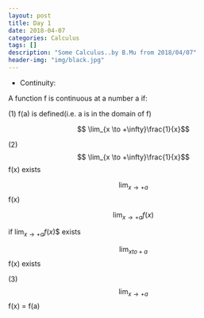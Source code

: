 ```yaml
---
layout: post
title: Day 1
date: 2018-04-07
categories: Calculus
tags: []
description: "Some Calculus..by B.Mu from 2018/04/07"
header-img: "img/black.jpg"
---
```


- Continuity:

A function f is continuous at a number a if:

(1) f(a) is defined(i.e. a is in the domain of f)

$$ \lim_{x \to +\infty}\frac{1}{x}$$

(2) $$ \lim_{x \to +\infty}\frac{1}{x}$$ f(x) exists

$$\lim_{x \to +a}$$ f(x)

$$\lim_{x \to +a}f(x)$$

if
$\lim_{x \to +a}f(x)$$
exists

$$\lim_{x to + a}$$
f(x) exists

(3) $$\lim_{x\to + a}$$f(x) = f(a)

        

